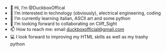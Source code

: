 - 👋 Hi, I’m @DuckboxOffical
- 👀 I’m interested in technology (obviously), electrical engineering, coding
- 🌱 I’m currently learning italian, ASCII art and some python
- 💞️ I’m looking forward to collaborating on Cliff_Sight
- 📫 How to reach me: email duckboxofficial@gmail.com
- 💻 I look forward to improving my HTML skills as well as my trashy python

